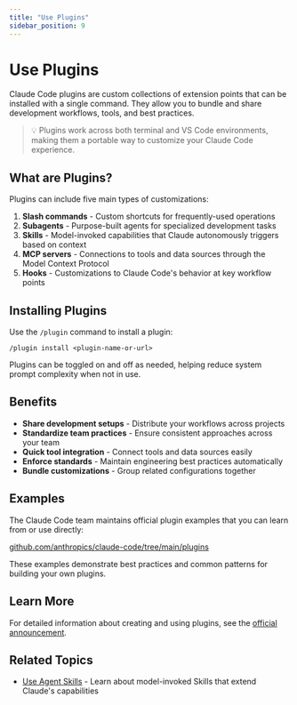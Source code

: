 ```yaml
---
title: "Use Plugins"
sidebar_position: 9
---
```


# Use Plugins

Claude Code plugins are custom collections of extension points that can be installed with a single command. They allow you to bundle and share development workflows, tools, and best practices.

> 💡 Plugins work across both terminal and VS Code environments, making them a portable way to customize your Claude Code experience.


## What are Plugins?

Plugins can include five main types of customizations:

1. **Slash commands** - Custom shortcuts for frequently-used operations
2. **Subagents** - Purpose-built agents for specialized development tasks
3. **Skills** - Model-invoked capabilities that Claude autonomously triggers based on context
4. **MCP servers** - Connections to tools and data sources through the Model Context Protocol
5. **Hooks** - Customizations to Claude Code's behavior at key workflow points

## Installing Plugins

Use the `/plugin` command to install a plugin:

```
/plugin install <plugin-name-or-url>
```

Plugins can be toggled on and off as needed, helping reduce system prompt complexity when not in use.

## Benefits

- **Share development setups** - Distribute your workflows across projects
- **Standardize team practices** - Ensure consistent approaches across your team
- **Quick tool integration** - Connect tools and data sources easily
- **Enforce standards** - Maintain engineering best practices automatically
- **Bundle customizations** - Group related configurations together

## Examples

The Claude Code team maintains official plugin examples that you can learn from or use directly:

[github.com/anthropics/claude-code/tree/main/plugins](https://github.com/anthropics/claude-code/tree/main/plugins)

These examples demonstrate best practices and common patterns for building your own plugins.

## Learn More

For detailed information about creating and using plugins, see the [official announcement](https://www.anthropic.com/news/claude-code-plugins).

## Related Topics

- [Use Agent Skills](/tips-and-tricks/agent-skills) - Learn about model-invoked Skills that extend Claude's capabilities
